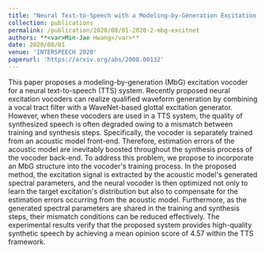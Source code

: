 ```yaml
---
title: "Neural Text-to-Speech with a Modeling-by-Generation Excitation Vocoder"
collection: publications
permalink: /publication/2020/08/01-2020-2-mbg-excitnet
authors: **<var>Min-Jae Hwang</var>**
date: 2020/08/01
venue: 'INTERSPEECH 2020'
paperurl: 'https://arxiv.org/abs/2008.00132'
---
```

This paper proposes a modeling-by-generation (MbG) excitation vocoder for a neural text-to-speech (TTS) system. Recently proposed neural excitation vocoders can realize qualified waveform generation by combining a vocal tract filter with a WaveNet-based glottal excitation generator. However, when these vocoders are used in a TTS system, the quality of synthesized speech is often degraded owing to a mismatch between training and synthesis steps. Specifically, the vocoder is separately trained from an acoustic model front-end. Therefore, estimation errors of the acoustic model are inevitably boosted throughout the synthesis process of the vocoder back-end. To address this problem, we propose to incorporate an MbG structure into the vocoder&apos;s training process. In the proposed method, the excitation signal is extracted by the acoustic model&apos;s generated spectral parameters, and the neural vocoder is then optimized not only to learn the target excitation&apos;s distribution but also to compensate for the estimation errors occurring from the acoustic model. Furthermore, as the generated spectral parameters are shared in the training and synthesis steps, their mismatch conditions can be reduced effectively. The experimental results verify that the proposed system provides high-quality synthetic speech by achieving a mean opinion score of 4.57 within the TTS framework.
